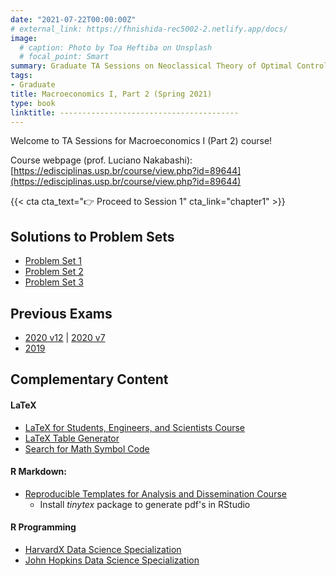 ```yaml
---
date: "2021-07-22T00:00:00Z"
# external_link: https://fhnishida-rec5002-2.netlify.app/docs/
image:
  # caption: Photo by Toa Heftiba on Unsplash
  # focal_point: Smart
summary: Graduate TA Sessions on Neoclassical Theory of Optimal Control.
tags:
- Graduate
title: Macroeconomics I, Part 2 (Spring 2021)
type: book
linktitle: ----------------------------------------
---
```


Welcome to TA Sessions for Macroeconomics I (Part 2) course!

Course webpage (prof. Luciano Nakabashi): [https://edisciplinas.usp.br/course/view.php?id=89644](https://edisciplinas.usp.br/course/view.php?id=89644)

{{< cta cta_text="👉 Proceed to Session 1" cta_link="chapter1" >}}



## Solutions to Problem Sets
- [Problem Set 1](Lista-1_Resolucao.pdf)
- [Problem Set 2](Lista-2_Resolucao.pdf)
- [Problem Set 3](Lista-3_Resolucao.pdf)


## Previous Exams
- [2020 v12](../Prova-2020_n12.pdf) | [2020 v7](../Prova-2020_n7.pdf)
- [2019](../Prova-2019.pdf)


## Complementary Content
#### LaTeX
- [LaTeX for Students, Engineers, and Scientists Course](https://www.edx.org/course/latex-for-students-engineers-and-scientists-2) 
- [LaTeX Table Generator](https://www.tablesgenerator.com/)
- [Search for Math Symbol Code](https://detexify.kirelabs.org/classify.html)

#### R Markdown:
- [Reproducible Templates for Analysis and Dissemination Course](https://www.coursera.org/learn/reproducible-templates-analysis)
  - Install _tinytex_ package to generate pdf's in RStudio

#### R Programming
- [HarvardX Data Science Specialization](https://www.edx.org/professional-certificate/harvardx-data-science?index=product&queryID=7c853e76cef8eaffced84cd6759b2af1&position=1)
- [John Hopkins Data Science Specialization](https://www.coursera.org/specializations/jhu-data-science)
